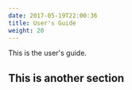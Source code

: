 ```yaml
---
date: 2017-05-19T22:00:36
title: User's Guide
weight: 20
---
```


This is the user's guide.

## This is another section